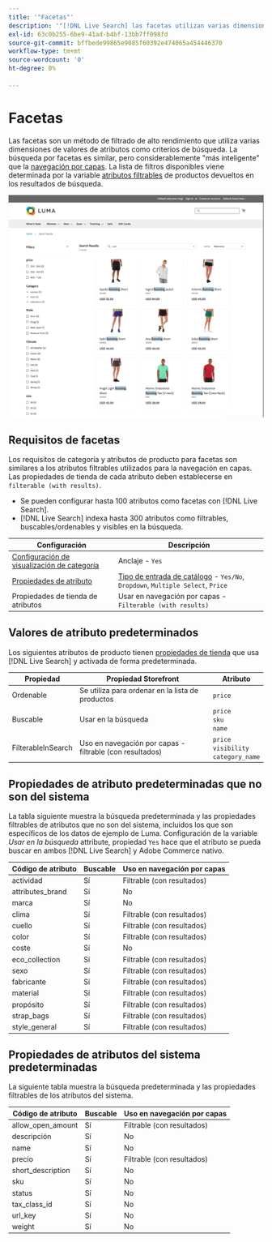 ```yaml
---
title: '"Facetas"'
description: '"[!DNL Live Search] las facetas utilizan varias dimensiones de valores de atributos como criterios de búsqueda."'
exl-id: 63c0b255-6be9-41ad-b4bf-13bb7ff098fd
source-git-commit: bffbede99865e9085f60392e474065a454446370
workflow-type: tm+mt
source-wordcount: '0'
ht-degree: 0%

---
```


# Facetas

Las facetas son un método de filtrado de alto rendimiento que utiliza varias dimensiones de valores de atributos como criterios de búsqueda. La búsqueda por facetas es similar, pero considerablemente &quot;más inteligente&quot; que la [navegación por capas](https://docs.magento.com/user-guide/catalog/navigation-layered.html). La lista de filtros disponibles viene determinada por la variable [atributos filtrables](https://docs.magento.com/user-guide/catalog/navigation-layered-filterable-attributes.html) de productos devueltos en los resultados de búsqueda.

![Resultados de búsqueda filtrados](assets/storefront-search-results-run.png)

## Requisitos de facetas

Los requisitos de categoría y atributos de producto para facetas son similares a los atributos filtrables utilizados para la navegación en capas. Las propiedades de tienda de cada atributo deben establecerse en `filterable (with results)`.

* Se pueden configurar hasta 100 atributos como facetas con [!DNL Live Search].
* [!DNL Live Search] indexa hasta 300 atributos como filtrables, buscables/ordenables y visibles en la búsqueda.

| Configuración | Descripción |
|--- |--- |
| [Configuración de visualización de categoría](https://docs.magento.com/user-guide/catalog/categories-display-settings.html) | Anclaje - `Yes` |
| [Propiedades de atributo](https://docs.magento.com/user-guide/stores/attribute-product-create.html) | [Tipo de entrada de catálogo](https://docs.magento.com/user-guide/stores/attributes-input-types.html) - `Yes/No`, `Dropdown`, `Multiple Select`, `Price` |
| Propiedades de tienda de atributos | Usar en navegación por capas - `Filterable (with results)` |

## Valores de atributo predeterminados

Los siguientes atributos de producto tienen [propiedades de tienda](https://docs.magento.com/user-guide/stores/attributes-product.html) que usa [!DNL Live Search] y activada de forma predeterminada.

| Propiedad | Propiedad Storefront | Atributo |
|---|---|---|
| Ordenable | Se utiliza para ordenar en la lista de productos | `price` |
| Buscable | Usar en la búsqueda | `price` <br />`sku`<br />`name` |
| FilterableInSearch | Uso en navegación por capas - filtrable (con resultados) | `price`<br />`visibility`<br />`category_name` |

## Propiedades de atributo predeterminadas que no son del sistema

La tabla siguiente muestra la búsqueda predeterminada y las propiedades filtrables de atributos que no son del sistema, incluidos los que son específicos de los datos de ejemplo de Luma. Configuración de la variable *Usar en la búsqueda* attribute, propiedad `Yes` hace que el atributo se pueda buscar en ambos [!DNL Live Search] y Adobe Commerce nativo.

| Código de atributo | Buscable | Uso en navegación por capas |
|--- |--- |--- |
| actividad | Sí | Filtrable (con resultados) |
| attributes_brand | Sí | No |
| marca | Sí | No |
| clima | Sí | Filtrable (con resultados) |
| cuello | Sí | Filtrable (con resultados) |
| color | Sí | Filtrable (con resultados) |
| coste | Sí | No |
| eco_collection | Sí | Filtrable (con resultados) |
| sexo | Sí | Filtrable (con resultados) |
| fabricante | Sí | Filtrable (con resultados) |
| material | Sí | Filtrable (con resultados) |
| propósito | Sí | Filtrable (con resultados) |
| strap_bags | Sí | Filtrable (con resultados) |
| style_general | Sí | Filtrable (con resultados) |

## Propiedades de atributos del sistema predeterminadas

La siguiente tabla muestra la búsqueda predeterminada y las propiedades filtrables de los atributos del sistema.

| Código de atributo | Buscable | Uso en navegación por capas |
|--- |--- |--- |
| allow_open_amount | Sí | Filtrable (con resultados) |
| descripción | Sí | No |
| name | Sí | No |
| precio | Sí | Filtrable (con resultados) |
| short_description | Sí | No |
| sku | Sí | No |
| status | Sí | No |
| tax_class_id | Sí | No |
| url_key | Sí | No |
| weight | Sí | No |
